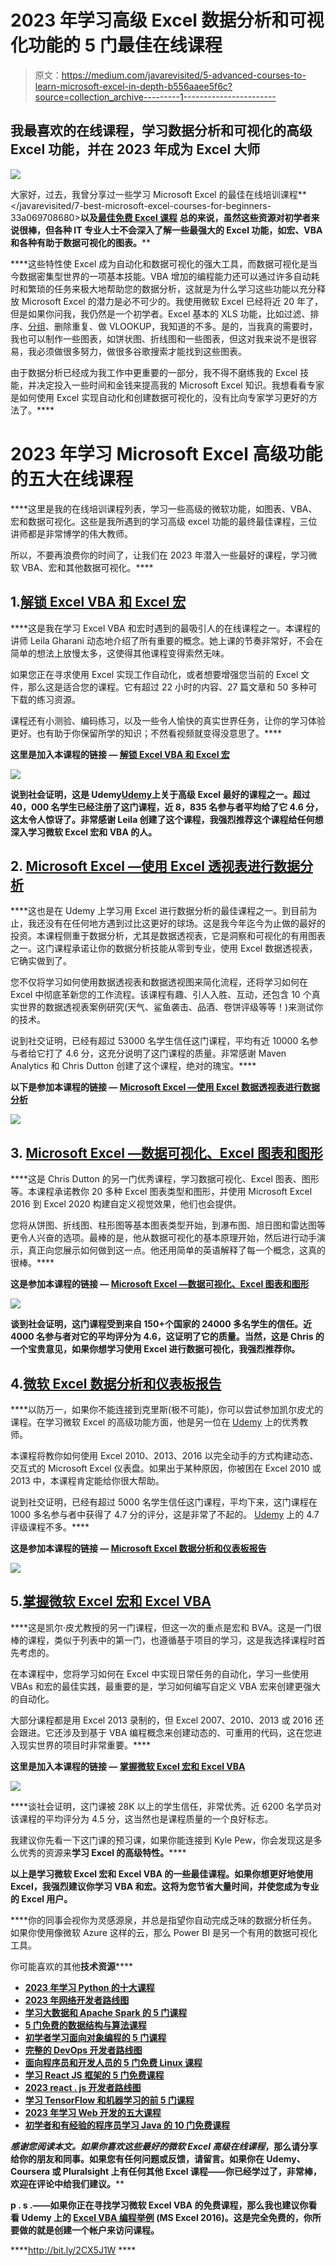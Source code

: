 # 2023 年学习高级 Excel 数据分析和可视化功能的 5 门最佳在线课程

> 原文：<https://medium.com/javarevisited/5-advanced-courses-to-learn-microsoft-excel-in-depth-b556aaee5f6c?source=collection_archive---------1----------------------->

## 我最喜欢的在线课程，学习数据分析和可视化的高级 Excel 功能，并在 2023 年成为 Excel 大师

[![](img/6f2270d3f042514194e9b12267e4733a.png)](https://click.linksynergy.com/deeplink?id=JVFxdTr9V80&mid=39197&murl=https%3A%2F%2Fwww.udemy.com%2Fexcel-vba-and-macros-course%2F)

大家好，过去，我曾分享过一些学习 Microsoft Excel 的最佳在线培训课程**</javarevisited/7-best-microsoft-excel-courses-for-beginners-33a069708680>****以及[**最佳免费 Excel 课程**](/javarevisited/10-free-courses-to-learn-microsoft-excel-for-beginners-69561f2f2678) 总的来说，虽然这些资源对初学者来说很棒，但各种 IT 专业人士不会深入了解一些最强大的 Excel 功能，如宏、VBA 和各种有助于数据可视化的图表。******

****这些特性使 Excel 成为自动化和数据可视化的强大工具，而数据可视化是当今数据密集型世界的一项基本技能。VBA 增加的编程能力还可以通过许多自动耗时和繁琐的任务来极大地帮助您的数据分析，这就是为什么学习这些功能以充分释放 Microsoft Excel 的潜力是必不可少的。我使用微软 Excel 已经将近 20 年了，但是如果你问我，我仍然是一个初学者。Excel 基本的 XLS 功能，比如过滤、排序、[分组](https://javarevisited.blogspot.com/2017/03/how-to-enclose-list-of-values-into-single-quotes-using-microsoft-excel-for-sql-query.html)、删除重复、做 VLOOKUP，我知道的不多。是的，当我真的需要时，我也可以制作一些图表，如饼状图、折线图和一些图表，但这对我来说不是很容易，我必须做很多努力，做很多谷歌搜索才能找到这些图表。

由于数据分析已经成为我工作中更重要的一部分，我不得不磨练我的 Excel 技能，并决定投入一些时间和金钱来提高我的 Microsoft Excel 知识。我想看看专家是如何使用 Excel 实现自动化和创建数据可视化的，没有比向专家学习更好的方法了。**** 

# ****2023 年学习 Microsoft Excel 高级功能的五大在线课程****

****这里是我的在线培训课程列表，学习一些高级的微软功能，如图表、VBA、宏和数据可视化。这些是我所遇到的学习高级 excel 功能的最终最佳课程，三位讲师都是非常博学的伟大教师。

所以，不要再浪费你的时间了，让我们在 2023 年潜入一些最好的课程，学习微软 VBA、宏和其他数据可视化。****

## ****1.[解锁 Excel VBA 和 Excel 宏](https://click.linksynergy.com/deeplink?id=JVFxdTr9V80&mid=39197&murl=https%3A%2F%2Fwww.udemy.com%2Fexcel-vba-and-macros-course%2F)****

****这是我在学习 Excel VBA 和宏时遇到的最吸引人的在线课程之一。本课程的讲师 Leila Gharani 动态地介绍了所有重要的概念。她上课的节奏非常好，不会在简单的想法上放慢太多，这使得其他课程变得索然无味。

如果您正在寻求使用 Excel 实现工作自动化，或者想要增强您当前的 Excel 文件，那么这是适合您的课程。它有超过 22 小时的内容、27 篇文章和 50 多种可下载的练习资源。

课程还有小测验、编码练习，以及一些令人愉快的真实世界任务，让你的学习体验更好。也有助于你保留所学的知识；不然看视频就变得没意思了。****

******这里是加入本课程的链接** — [解锁 Excel VBA 和 Excel 宏](https://click.linksynergy.com/deeplink?id=JVFxdTr9V80&mid=39197&murl=https%3A%2F%2Fwww.udemy.com%2Fexcel-vba-and-macros-course%2F)****

****[![](img/e3a1caacf39ff96146f05c6c8277fb7c.png)](https://click.linksynergy.com/deeplink?id=JVFxdTr9V80&mid=39197&murl=https%3A%2F%2Fwww.udemy.com%2Fexcel-vba-and-macros-course%2F)****

****说到社会证明，这是 Udemy[Udemy](https://javarevisited.blogspot.com/2019/09/teachable-or-udemy-which-platform-is-best-online-course.html)上关于高级 Excel 最好的课程之一。超过 40，000 名学生已经注册了这门课程，近 8，835 名参与者平均给了它 4.6 分，这太令人惊讶了。非常感谢 Leila 创建了这个课程，我强烈推荐这个课程给任何想深入学习微软 Excel 宏和 VBA 的人。****

## ****2. [Microsoft Excel —使用 Excel 透视表进行数据分析](https://click.linksynergy.com/deeplink?id=JVFxdTr9V80&mid=39197&murl=https%3A%2F%2Fwww.udemy.com%2Fdata-analysis-with-excel-pivot-tables%2F)****

****这也是在 Udemy 上学习用 Excel 进行数据分析的最佳课程之一。到目前为止，我还没有在任何地方遇到过比这更好的球场。这是我今年迄今为止做的最好的投资。本课程侧重于数据分析，尤其是数据透视表，它是洞察和可视化的有用图表之一。这门课程承诺让你的数据分析技能从零到专业，使用 Excel 数据透视表，它确实做到了。

您不仅将学习如何使用数据透视表和数据透视图来简化流程，还将学习如何在 Excel 中彻底革新您的工作流程。该课程有趣、引人入胜、互动，还包含 10 个真实世界的数据透视表案例研究(天气、鲨鱼袭击、品酒、卷饼评级等等！)来测试你的技术。

说到社交证明，已经有超过 53000 名学生信任这门课程，平均有近 10000 名参与者给它打了 4.6 分，这充分说明了这门课程的质量。非常感谢 Maven Analytics 和 Chris Dutton 创建了这个课程，绝对的瑰宝。****

******以下是参加本课程的链接** — [Microsoft Excel —使用 Excel 数据透视表进行数据分析](https://click.linksynergy.com/deeplink?id=JVFxdTr9V80&mid=39197&murl=https%3A%2F%2Fwww.udemy.com%2Fdata-analysis-with-excel-pivot-tables%2F)****

****[![](img/07b81cd3d138f8012fc7b9e0065539a4.png)](https://click.linksynergy.com/deeplink?id=JVFxdTr9V80&mid=39197&murl=https%3A%2F%2Fwww.udemy.com%2Fdata-analysis-with-excel-pivot-tables%2F)****

## ****3. [Microsoft Excel —数据可视化、Excel 图表和图形](https://click.linksynergy.com/deeplink?id=JVFxdTr9V80&mid=39197&murl=https%3A%2F%2Fwww.udemy.com%2Fcourse%2Fadvanced-excel-charts-graphs%2F)****

****这是 Chris Dutton 的另一门优秀课程，学习数据可视化、Excel 图表、图形等。本课程承诺教你 20 多种 Excel 图表类型和图形，并使用 Microsoft Excel 2016 到 Excel 2020 构建自定义视觉效果，他们也会提供。

您将从饼图、折线图、柱形图等基本图表类型开始，到瀑布图、旭日图和雷达图等更令人兴奋的选项。最棒的是，他从数据可视化的基本原理开始，然后进行动手演示，真正向您展示如何做到这一点。他还用简单的英语解释了每一个概念，这真的很棒。**** 

******这是参加本课程的链接** — [Microsoft Excel —数据可视化、Excel 图表和图形](https://click.linksynergy.com/deeplink?id=JVFxdTr9V80&mid=39197&murl=https%3A%2F%2Fwww.udemy.com%2Fcourse%2Fadvanced-excel-charts-graphs%2F)****

****[![](img/56105729084bed82a04464f0e6808fc2.png)](https://click.linksynergy.com/deeplink?id=JVFxdTr9V80&mid=39197&murl=https%3A%2F%2Fwww.udemy.com%2Fcourse%2Fadvanced-excel-charts-graphs%2F)****

****谈到社会证明，这门课程受到来自 150+个国家的 24000 多名学生的信任。近 4000 名参与者对它的平均评分为 4.6，这证明了它的质量。当然，这是 Chris 的一个宝贵意见，如果你想学习使用 Excel 进行数据可视化，我强烈推荐你。****

## ****4.[微软 Excel 数据分析和仪表板报告](https://click.linksynergy.com/deeplink?id=JVFxdTr9V80&mid=39197&murl=https%3A%2F%2Fwww.udemy.com%2Fmicrosoft-excel-data-analysis-and-dashboard-reporting%2F)****

****以防万一，如果你不能连接到克里斯(极不可能)，你可以尝试参加凯尔皮尤的课程。在学习微软 Excel 的高级功能方面，他是另一位在 [Udemy](https://javarevisited.blogspot.com/2019/09/codecademy-vs-udemy-vs-onemonth-which-is-better-for-learning-code.html) 上的优秀教师。

本课程将教你如何使用 Excel 2010、2013、2016 以完全动手的方式构建动态、交互式的 Microsoft Excel 仪表盘。如果出于某种原因，你被困在 Excel 2010 或 2013 中，本课程肯定能给你很大帮助。

说到社交证明，已经有超过 5000 名学生信任这门课程，平均下来，这门课程在 1000 多名参与者中获得了 4.7 分的评分，这是非常了不起的。 [Udemy](https://javarevisited.blogspot.com/2019/08/top-10-udemy-courses-and-certifications-for-programmers.html) 上的 4.7 评级课程不多。****

******这是参加本课程的链接** — [Microsoft Excel 数据分析和仪表板报告](https://click.linksynergy.com/deeplink?id=JVFxdTr9V80&mid=39197&murl=https%3A%2F%2Fwww.udemy.com%2Fmicrosoft-excel-data-analysis-and-dashboard-reporting%2F)****

****[![](img/617695ff64dafb8f60de83af48283e19.png)](https://click.linksynergy.com/deeplink?id=JVFxdTr9V80&mid=39197&murl=https%3A%2F%2Fwww.udemy.com%2Fmicrosoft-excel-data-analysis-and-dashboard-reporting%2F)****

## ****5.[掌握微软 Excel 宏和 Excel VBA](https://click.linksynergy.com/deeplink?id=JVFxdTr9V80&mid=39197&murl=https%3A%2F%2Fwww.udemy.com%2Fmaster-microsoft-excel-macros-and-vba-with-5-simple-projects%2F)****

****这是凯尔·皮尤教授的另一门课程，但这一次的重点是宏和 BVA。这是一门很棒的课程，类似于列表中的第一门，也遵循基于项目的学习，这是我选择课程时首先考虑的。

在本课程中，您将学习如何在 Excel 中实现日常任务的自动化，学习一些使用 VBAs 和宏的最佳实践，最重要的是，学习如何编写自定义 VBA 宏来创建更强大的自动化。

大部分课程都是用 Excel 2013 录制的，但 Excel 2007、2010、2013 或 2016 还会跟进。它还涉及到基于 VBA 编程概念来创建动态的、可重用的代码，这在您进入现实世界的项目时非常重要。****

******这里是加入本课程的链接** — [掌握微软 Excel 宏和 Excel VBA](https://click.linksynergy.com/deeplink?id=JVFxdTr9V80&mid=39197&murl=https%3A%2F%2Fwww.udemy.com%2Fmaster-microsoft-excel-macros-and-vba-with-5-simple-projects%2F)****

****[![](img/3ad5cf78e29bd95a638d90cb5b155ce4.png)](https://click.linksynergy.com/deeplink?id=JVFxdTr9V80&mid=39197&murl=https%3A%2F%2Fwww.udemy.com%2Fmaster-microsoft-excel-macros-and-vba-with-5-simple-projects%2F)****

****谈社会证明，这门课被 28K 以上的学生信任，非常优秀。近 6200 名学员对该课程的平均评分为 4.5 分，这当然也是课程质量的一个良好标志。

我建议你先看一下这门课的预习课，如果你能连接到 Kyle Pew，你会发现这是多么优秀的资源来**学习 Excel 的高级特性。******

****以上是学习微软 Excel 宏和 Excel VBA 的一些**最佳课程**。如果你想更好地使用 Excel，我强烈建议你学习 VBA 和宏。这将为您节省大量时间，并使您成为专业的 Excel 用户。****

****你的同事会视你为灵感源泉，并总是指望你自动完成乏味的数据分析任务。如果你使用像微软 Azure 这样的云，那么 Power BI 是另一个有用的数据可视化工具。

你可能喜欢的其他**技术资源******

*   ****[2023 年学习 Python 的十大课程](/better-programming/top-5-courses-to-learn-python-in-2018-best-of-lot-26644a99e7ec)****
*   ****[2023 年网络开发者路线图](https://dev.to/javinpaul/the-2019-web-development-frontend-backend-roadmap-4le2)****
*   ****[学习大数据和 Apache Spark 的 5 门课程](http://javarevisited.blogspot.com/2017/12/top-5-courses-to-learn-big-data-and.html)****
*   ****[5 门免费的数据结构与算法课程](https://javarevisited.blogspot.com/2018/01/top-5-free-data-structure-and-algorithm-courses-java--c-programmers.html)****
*   ****[初学者学习面向对象编程的 5 门课程](https://javarevisited.blogspot.com/2018/08/5-object-oriented-programming-and-design-courses-for-Java-programmers.html)****
*   ****[完整的 DevOps 开发者路线图](https://javarevisited.blogspot.com/2018/09/the-2018-devops-roadmap-your-guide-to-become-DevOps-Engineer.html)****
*   ****[面向程序员和开发人员的 5 门免费 Linux 课程](http://www.java67.com/2018/02/5-free-linux-unix-courses-for-programmers-learn-online.html)****
*   ****[学习 React JS 框架的 5 门免费课程](http://www.java67.com/2018/02/5-free-react-courses-for-web-developers.html)****
*   ****[2023 react . js 开发者路线图](https://javarevisited.blogspot.com/2018/10/the-2018-react-developer-roadmap.html)****
*   ****[学习 TensorFlow 和机器学习的前 5 门课程](https://javarevisited.blogspot.com/2018/08/top-5-tensorflow-and-machine-learning-courses-online-programmers.html)****
*   ****[2023 年学习 Web 开发的五大课程](https://javarevisited.blogspot.com/2018/02/top-5-online-courses-to-learn-web-development.html)****
*   ****[初学者和有经验的程序员学习 Java 的 10 门免费课程](http://www.java67.com/2018/08/top-10-free-java-courses-for-beginners-experienced-developers.html)****

****感谢您阅读本文。如果你喜欢这些*最好的微软 Excel 高级在线课程*，那么请分享给你的朋友和同事。如果您有任何问题或反馈，请留言。如果你在 Udemy、Coursera 或 Pluralsight 上有任何其他 Excel 课程——你已经学过了，非常棒，欢迎在评论中给我们建议。****

******p . s .**——如果你正在寻找学习微软 Excel VBA 的免费课程，那么我也建议你看看 Udemy 上的 [**Excel VBA 编程举例**](http://bit.ly/2CX5J1W) (MS Excel 2016)。这是完全免费的，你所要做的就是创建一个帐户来访问课程。****

****<http://bit.ly/2CX5J1W> ****